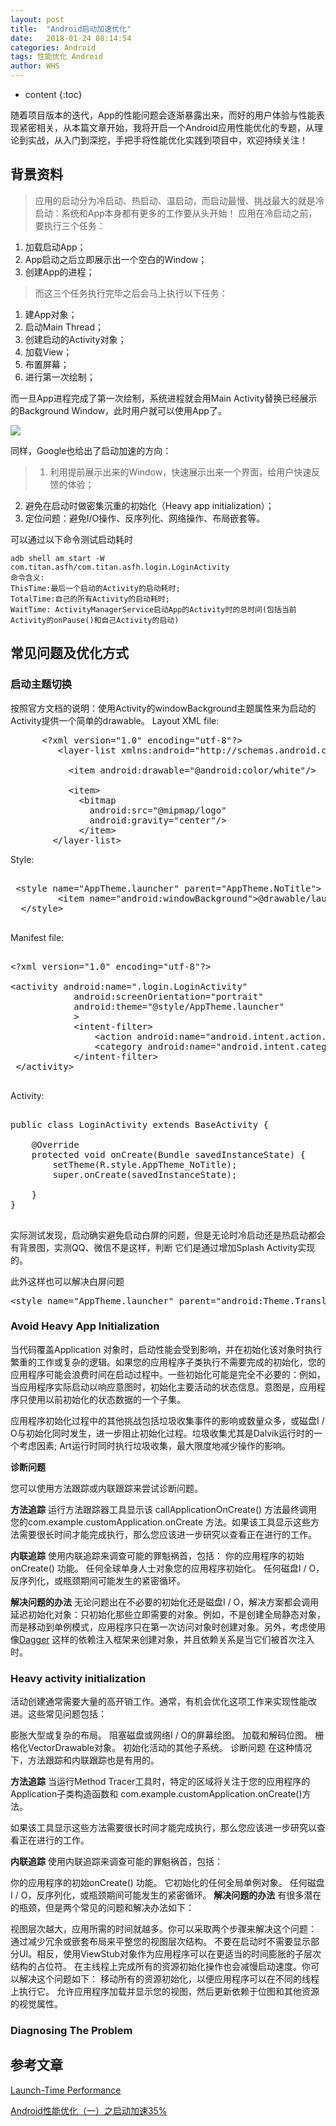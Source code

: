 ```yaml
---
layout: post
title:  "Android启动加速优化"
date:   2018-01-24 08:14:54
categories: Android
tags: 性能优化 Android 
author: WHS
---
```


* content
{:toc}

随着项目版本的迭代，App的性能问题会逐渐暴露出来，而好的用户体验与性能表现紧密相关，从本篇文章开始，我将开启一个Android应用性能优化的专题，从理论到实战，从入门到深挖，手把手将性能优化实践到项目中，欢迎持续关注！






## 背景资料

> 应用的启动分为冷启动、热启动、温启动，而启动最慢、挑战最大的就是冷启动：系统和App本身都有更多的工作要从头开始！
应用在冷启动之前，要执行三个任务：

1. 加载启动App；
2. App启动之后立即展示出一个空白的Window；
3. 创建App的进程；

>而这三个任务执行完毕之后会马上执行以下任务：

1. 建App对象；
2. 启动Main Thread；
3. 创建启动的Activity对象；
4. 加载View；
5. 布置屏幕；
6. 进行第一次绘制；

而一旦App进程完成了第一次绘制，系统进程就会用Main Activity替换已经展示的Background Window，此时用户就可以使用App了。

![](https://upload-images.jianshu.io/upload_images/4056837-36c808285a70cf1b.png?imageMogr2/auto-orient/strip%7CimageView2/2/w/700)


同样，Google也给出了启动加速的方向：

> 1. 利用提前展示出来的Window，快速展示出来一个界面，给用户快速反馈的体验；
  2. 避免在启动时做密集沉重的初始化（Heavy app initialization）；
  3. 定位问题：避免I/O操作、反序列化、网络操作、布局嵌套等。

可以通过以下命令测试启动耗时

```
adb shell am start -W com.titan.asfh/com.titan.asfh.login.LoginActivity
命令含义: 
ThisTime:最后一个启动的Activity的启动耗时; 
TotalTime:自己的所有Activity的启动耗时; 
WaitTime: ActivityManagerService启动App的Activity时的总时间(包括当前Activity的onPause()和自己Activity的启动)
```

## 常见问题及优化方式

### 启动主题切换


按照官方文档的说明：使用Activity的windowBackground主题属性来为启动的Activity提供一个简单的drawable。
Layout XML file:

<pre class="prettyprint lang-xml">
	  &lt;?xml version="1.0" encoding="utf-8"?&gt;
         &lt;layer-list xmlns:android="http://schemas.android.com/apk/res/android" android:opacity="opaque"&gt;
           <!-- The background color, preferably the same as your normal theme -->
           &lt;item android:drawable="@android:color/white"/&gt;
           <!-- Your product logo - 144dp color version of your app icon -->
           &lt;item&gt;
             &lt;bitmap
               android:src="@mipmap/logo"
               android:gravity="center"/&gt;
             &lt;/item&gt;
        &lt;/layer-list&gt;
</pre>



Style:

<pre class="prettyprint lang-xml">

 &lt;style name="AppTheme.launcher" parent="AppTheme.NoTitle"&gt;
         &lt;item name="android:windowBackground"&gt;@drawable/launcher &lt;/item&gt;
  &lt;/style&gt;
 
</pre>


Manifest file:

<pre class="prettyprint lang-xml">

&lt;?xml version="1.0" encoding="utf-8"?&gt;

&lt;activity android:name=".login.LoginActivity"
            android:screenOrientation="portrait"
            android:theme="@style/AppTheme.launcher"
            &gt;
            &lt;intent-filter&gt;
                &lt;action android:name="android.intent.action.MAIN" /&gt;
                &lt;category android:name="android.intent.category.LAUNCHER" /&gt;
            &lt;/intent-filter&gt;
 &lt;/activity&gt;
 
</pre>

Activity:


<pre class="prettyprint lang-java">

public class LoginActivity extends BaseActivity {

    @Override
    protected void onCreate(Bundle savedInstanceState) {
        setTheme(R.style.AppTheme_NoTitle);
        super.onCreate(savedInstanceState);
       
    }
}
 
</pre>

实际测试发现，启动确实避免启动白屏的问题，但是无论时冷启动还是热启动都会有背景图，实测QQ、微信不是这样，判断
它们是通过增加Splash Activity实现的。

此外这样也可以解决白屏问题

<pre class="prettyprint lang-xml">
&lt;style name="AppTheme.launcher" parent="android:Theme.Translucent.NoTitleBar.Fullscreen"/&gt;
</pre>

### Avoid Heavy App Initialization

当代码覆盖Application 对象时，启动性能会受到影响，并在初始化该对象时执行繁重的工作或复杂的逻辑。如果您的应用程序子类执行不需要完成的初始化，您的应用程序可能会浪费时间在启动过程中。一些初始化可能是完全不必要的：例如，当应用程序实际启动以响应意图时，初始化主要活动的状态信息。意图是，应用程序只使用以前初始化的状态数据的一个子集。

应用程序初始化过程中的其他挑战包括垃圾收集事件的影响或数量众多，或磁盘I / O与初始化同时发生，进一步阻止初始化过程。垃圾收集尤其是Dalvik运行时的一个考虑因素; Art运行时同时执行垃圾收集，最大限度地减少操作的影响。

**诊断问题**

您可以使用方法跟踪或内联跟踪来尝试诊断问题。

**方法追踪**
运行方法跟踪器工具显示该 callApplicationOnCreate() 方法最终调用您的com.example.customApplication.onCreate 方法。如果该工具显示这些方法需要很长时间才能完成执行，那么您应该进一步研究以查看正在进行的工作。

**内联追踪**
使用内联追踪来调查可能的罪魁祸首，包括：
你的应用程序的初始onCreate() 功能。
任何全球单身人士对象您的应用程序初始化。
任何磁盘I / O，反序列化，或瓶颈期间可能发生的紧密循环。

**解决问题的办法**
无论问题出在不必要的初始化还是磁盘I / O，解决方案都会调用延迟初始化对象：只初始化那些立即需要的对象。例如，不是创建全局静态对象，而是移动到单例模式，应用程序只在第一次访问对象时创建对象。另外，考虑使用像[Dagger](https://google.github.io/dagger/) 这样的依赖注入框架来创建对象，并且依赖关系是当它们被首次注入时。





### Heavy activity initialization

活动创建通常需要大量的高开销工作。通常，有机会优化这项工作来实现性能改进。这些常见问题包括：

膨胀大型或复杂的布局。
阻塞磁盘或网络I / O的屏幕绘图。
加载和解码位图。
栅格化VectorDrawable对象。
初始化活动的其他子系统。
诊断问题
在这种情况下，方法跟踪和内联跟踪也是有用的。

**方法追踪**
当运行Method Tracer工具时，特定的区域将关注于您的应用程序的Application子类构造函数和 com.example.customApplication.onCreate()方法。

如果该工具显示这些方法需要很长时间才能完成执行，那么您应该进一步研究以查看正在进行的工作。

**内联追踪**
使用内联追踪来调查可能的罪魁祸首，包括：

你的应用程序的初始onCreate() 功能。
它初始化的任何全局单例对象。
任何磁盘I / O，反序列化，或瓶颈期间可能发生的紧密循环。
**解决问题的办法**
有很多潜在的瓶颈，但是两个常见的问题和解决办法如下：

视图层次越大，应用所需的时间就越多。你可以采取两个步骤来解决这个问题：
通过减少冗余或嵌套布局来平整您的视图层次结构。
不要在启动时不需要显示部分UI。相反，使用ViewStub对象作为应用程序可以在更适当的时间膨胀的子层次结构的占位符。
在主线程上完成所有的资源初始化操作也会减慢启动速度。你可以解决这个问题如下：
移动所有的资源初始化，以便应用程序可以在不同的线程上执行它。
允许应用程序加载并显示您的视图，然后更新依赖于位图和其他资源的视觉属性。



### Diagnosing The Problem


## 参考文章

[Launch-Time Performance](https://developer.android.com/topic/performance/launch-time.html)

[Android性能优化（一）之启动加速35%](https://www.jianshu.com/p/f5514b1a826c)


